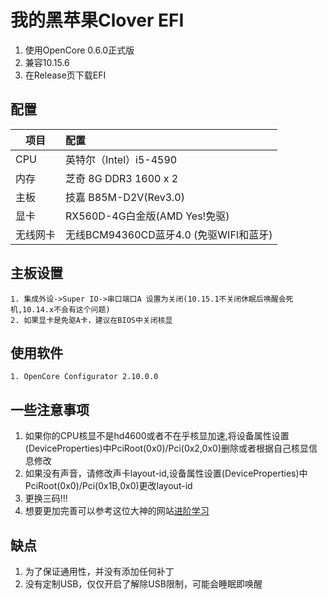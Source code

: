 # 我的黑苹果Clover EFI
1. 使用OpenCore 0.6.0正式版
2. 兼容10.15.6
3. 在Release页下载EFI

## 配置

| 项目        | 配置   |
| --------   | :-----  |
| CPU         | 英特尔（Intel）i5-4590 |
|内存         |芝奇 8G DDR3 1600 x 2|
| 主板        |   技嘉 B85M-D2V(Rev3.0)   |
| 显卡        |    RX560D-4G白金版(AMD Yes!免驱)    |
|无线网卡     |无线BCM94360CD蓝牙4.0 (免驱WIFI和蓝牙)|


## 主板设置
```
1. 集成外设->Super IO->串口端口A 设置为关闭(10.15.1不关闭休眠后唤醒会死机,10.14.x不会有这个问题)
2. 如果显卡是免驱A卡，建议在BIOS中关闭核显
```

## 使用软件
```
1. OpenCore Configurator 2.10.0.0
```
## 一些注意事项
1. 如果你的CPU核显不是hd4600或者不在乎核显加速,将设备属性设置(DeviceProperties)中PciRoot(0x0)/Pci(0x2,0x0)删除或者根据自己核显信息修改
2. 如果没有声音，请修改声卡layout-id,设备属性设置(DeviceProperties)中PciRoot(0x0)/Pci(0x1B,0x0)更改layout-id
3. 更换三码!!!
4. 想要更加完善可以参考这位大神的网站[进阶学习](https://blog.xjn819.com)

## 缺点
1. 为了保证通用性，并没有添加任何补丁
2. 没有定制USB，仅仅开启了解除USB限制，可能会睡眠即唤醒
